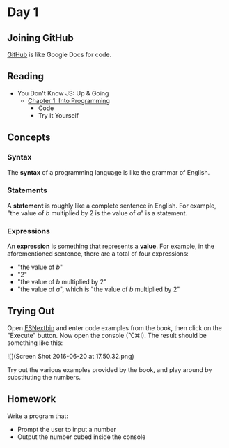 # Day 1

## Joining GitHub
[GitHub](https://github.com/) is like Google Docs for code.

## Reading
* You Don't Know JS: Up & Going
  * [Chapter 1: Into Programming](https://github.com/getify/You-Dont-Know-JS/blob/master/up%20&%20going/ch1.md)
    * Code
    * Try It Yourself

## Concepts

### Syntax
The **syntax** of a programming language is like the grammar of English.

### Statements
A **statement** is roughly like a complete sentence in English. For example, "the value of *b* multiplied by 2 is the value of *a*" is a statement.

### Expressions
An **expression** is something that represents a **value**. For example, in the aforementioned sentence, there are a total of four expressions:

* "the value of *b*"
* "2"
* "the value of *b* multiplied by 2"
* "the value of *a*", which is "the value of *b* multiplied by 2"

## Trying Out
Open [ESNextbin](https://esnextb.in/) and enter code examples from the book, then click on the "Execute" button. Now open the console (⌥⌘I). The result should be something like this:

![](Screen Shot 2016-06-20 at 17.50.32.png)

Try out the various examples provided by the book, and play around by substituting the numbers.

## Homework
Write a program that:

* Prompt the user to input a number
* Output the number cubed inside the console
